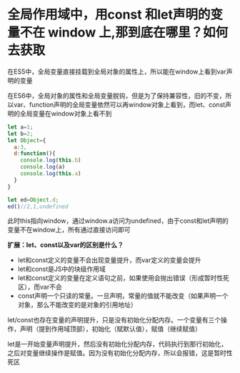 # 全局作用域中，用const 和let声明的变量不在 window 上,那到底在哪里？如何去获取

在ES5中，全局变量直接挂载到全局对象的属性上，所以能在window上看到var声明的变量

在ES6中，全局对象的属性和全局变量脱钩，但是为了保持兼容性，旧的不变，所以var、function声明的全局变量依然可以再window对象上看到，而let、const声明的全局变量在window对象上看不到

```js
let a=1;
let b=2;
let Object={
  a:3,
  d:function(){
    console.log(this.b)
    console.log(a)
    console.log(this.a)
  }
}

let ed=Object.d;
ed()//2,1,undefined
```

此时this指向window，通过window.a访问为undefined，由于const和let声明的变量不在window上，所有通过直接访问即可



**扩展：let、const以及var的区别是什么？**

- let和const定义的变量不会出现变量提升，而var定义的变量会提升
- let和const是JS中的块级作用域
- let和const定义的变量在定义语句之前，如果使用会抛出错误（形成暂时性死区），而var不会
- const声明一个只读的常量。一旦声明，常量的值就不能改变（如果声明一个对象，那么不能改变的是对象的引用地址）

let/const也存在变量的声明提升，只是没有初始化分配内存。一个变量有三个操作，声明（提到作用域顶部），初始化（赋默认值），赋值（继续赋值）

let是一开始变量声明提升，然后没有初始化分配内存，代码执行到那行初始化，之后对变量继续操作是赋值。因为没有初始化分配内存，所以会报错，这是暂时性死区